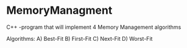 # MemoryManagment
C++ -program that will implement 4 Memory Management algorithms

Algorithms:
A) Best-Fit
B) First-Fit
C) Next-Fit
D) Worst-Fit
